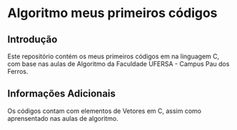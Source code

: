 # Algoritmo meus primeiros códigos


##  Introdução
Este repositório contém os meus primeiros códigos em na linguagem C, com base nas aulas de Algoritmo da Faculdade UFERSA - Campus Pau dos Ferros.

## Informações Adicionais
Os códigos contam com elementos de Vetores em C, assim como aprensentado nas aulas de algoritmo.
